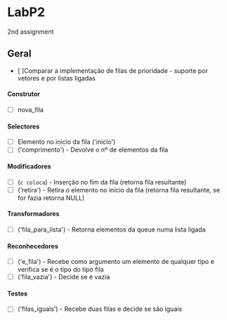 # LabP2
2nd assignment

## Geral

- [ ]Comparar a implementação de filas de prioridade  - suporte por vetores e por listas ligadas


#### Construtor
 - [ ] nova_fila

#### Selectores

- [ ] Elemento no inicio da fila ('inicio')
- [ ] ('comprimento') - Devolve o nº de elementos da fila

#### Modificadores

- [ ] (```c coloca```) - Inserção no fim da fila (retorna fila resultante)
- [ ] ('retira') - Retira o elemento no início da fila (retorna fila resultante, se for fazia retorna NULL)

#### Transformadores
- [ ] ('fila_para_lista') - Retorna elementos da queue numa lista ligada

#### Reconhecedores
- [ ] ('e_fila') - Recebe como argumento um elemento de qualquer tipo e verifica se é o tipo do tipo fila
- [ ] ('fila_vazia') - Decide se é vazia

#### Testes
- [ ] ('filas_iguais') - Recebe duas filas e decide se são iguais
